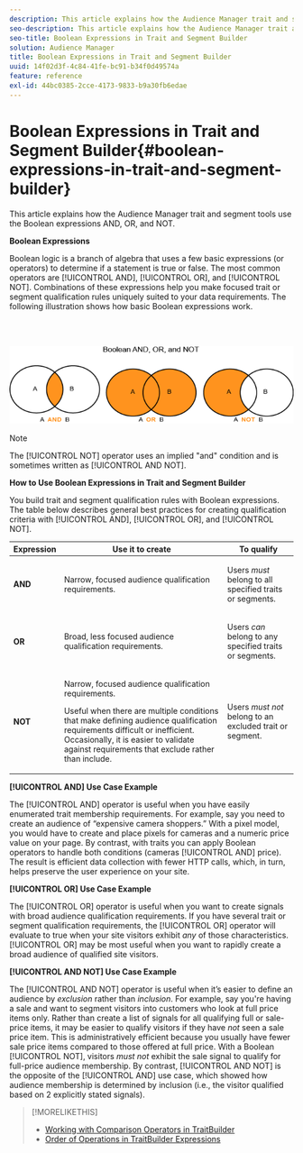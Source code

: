 ```yaml
---
description: This article explains how the Audience Manager trait and segment tools use the Boolean expressions AND, OR, and NOT.
seo-description: This article explains how the Audience Manager trait and segment tools use the Boolean expressions AND, OR, and NOT.
seo-title: Boolean Expressions in Trait and Segment Builder
solution: Audience Manager
title: Boolean Expressions in Trait and Segment Builder
uuid: 14f02d3f-4c84-41fe-bc91-b34f0d49574a
feature: reference
exl-id: 44bc0385-2cce-4173-9833-b9a30fb6edae
---
```

# Boolean Expressions in Trait and Segment Builder{#boolean-expressions-in-trait-and-segment-builder}

This article explains how the Audience Manager trait and segment tools use the Boolean expressions AND, OR, and NOT.

<!-- 

c_tb_boolean.xml

 -->

**Boolean Expressions**

Boolean logic is a branch of algebra that uses a few basic expressions (or operators) to determine if a statement is true or false. The most common operators are [!UICONTROL AND], [!UICONTROL OR], and [!UICONTROL NOT]. Combinations of these expressions help you make focused trait or segment qualification rules uniquely suited to your data requirements. The following illustration shows how basic Boolean expressions work.

<br>&nbsp;

![](assets/BooleanOverview_small.png)

>[!NOTE]
>
>The [!UICONTROL NOT] operator uses an implied "and" condition and is sometimes written as [!UICONTROL AND NOT].

**How to Use Boolean Expressions in Trait and Segment Builder**

You build trait and segment qualification rules with Boolean expressions. The table below describes general best practices for creating qualification criteria with [!UICONTROL AND], [!UICONTROL OR], and [!UICONTROL NOT].  

<table id="table_C762872C98F54C4A86A2F1C840A86657"> 
 <thead> 
  <tr> 
   <th colname="col1" class="entry"> Expression </th> 
   <th colname="col2" class="entry"> Use it to create </th> 
   <th colname="col3" class="entry"> To qualify </th> 
  </tr>
 </thead>
 <tbody> 
  <tr> 
   <td colname="col1"> <p><b><span class="wintitle"> AND</span></b> </p> </td> 
   <td colname="col2"> <p>Narrow, focused audience qualification requirements. </p> </td> 
   <td colname="col3"> <p>Users <i>must</i> belong to all specified traits or segments. </p> </td> 
  </tr> 
  <tr> 
   <td colname="col1"> <p><b><span class="wintitle"> OR</span></b> </p> </td> 
   <td colname="col2"> <p>Broad, less focused audience qualification requirements. </p> </td> 
   <td colname="col3"> <p>Users <i>can</i> belong to any specified traits or segments. </p> </td> 
  </tr> 
  <tr> 
   <td colname="col1"> <p><b><span class="wintitle"> NOT</span></b> </p> </td> 
   <td colname="col2"> <p>Narrow, focused audience qualification requirements. </p> <p>Useful when there are multiple conditions that make defining audience qualification requirements difficult or inefficient. Occasionally, it is easier to validate against requirements that exclude rather than include. </p> </td> 
   <td colname="col3"> <p>Users <i>must not</i> belong to an excluded trait or segment. </p> </td> 
  </tr> 
 </tbody> 
</table>

**[!UICONTROL AND] Use Case Example**

The [!UICONTROL AND] operator is useful when you have easily enumerated trait membership requirements. For example, say you need to create an audience of “expensive camera shoppers.” With a pixel model, you would have to create and place pixels for cameras and a numeric price value on your page. By contrast, with traits you can apply Boolean operators to handle both conditions (cameras [!UICONTROL AND] price). The result is efficient data collection with fewer HTTP calls, which, in turn, helps preserve the user experience on your site.

**[!UICONTROL OR] Use Case Example**

The [!UICONTROL OR] operator is useful when you want to create signals with broad audience qualification requirements. If you have several trait or segment qualification requirements, the [!UICONTROL OR] operator will evaluate to true when your site visitors exhibit *any* of those characteristics. [!UICONTROL OR] may be most useful when you want to rapidly create a broad audience of qualified site visitors.

**[!UICONTROL AND NOT] Use Case Example**

The [!UICONTROL AND NOT] operator is useful when it’s easier to define an audience by *exclusion* rather than *inclusion*. For example, say you're having a sale and want to segment visitors into customers who look at full price items only. Rather than create a list of signals for all qualifying full or sale-price items, it may be easier to qualify visitors if they have *not* seen a sale price item. This is administratively efficient because you usually have fewer sale price items compared to those offered at full price. With a Boolean [!UICONTROL NOT], visitors *must not* exhibit the sale signal to qualify for full-price audience membership. By contrast, [!UICONTROL AND NOT] is the opposite of the [!UICONTROL AND] use case, which showed how audience membership is determined by inclusion (i.e., the visitor qualified based on 2 explicitly stated signals). 

>[!MORELIKETHIS]
>
>* [Working with Comparison Operators in TraitBuilder](../features/traits/trait-comparison-operators.md)
>* [Order of Operations in TraitBuilder Expressions](../features/traits/trait-operator-precedence.md)
